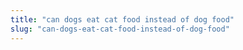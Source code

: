 ```yaml
---
title: "can dogs eat cat food instead of dog food"
slug: "can-dogs-eat-cat-food-instead-of-dog-food"
---
```


